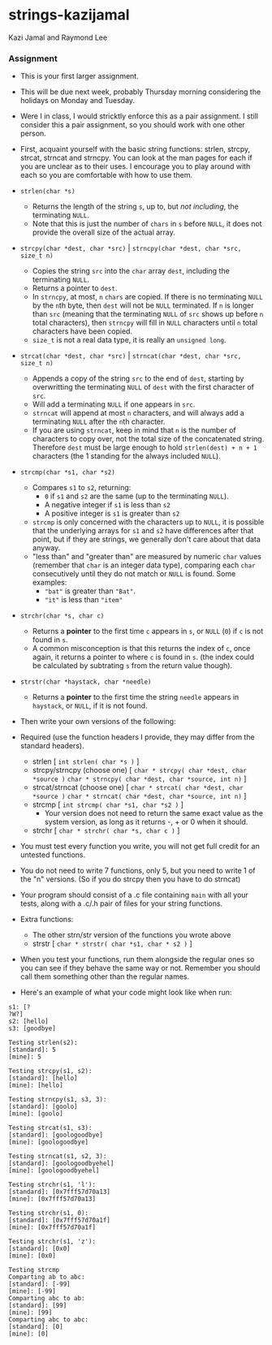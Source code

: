 # strings-kazijamal
Kazi Jamal and Raymond Lee

### Assignment
 * This is your first larger assignment.
 * This will be due next week, probably Thursday morning considering the holidays on Monday and Tuesday.
 * Were I in class, I would stricktly enforce this as a pair assignment. I still consider this a pair assignment, so you should work with one other person.
 * First, acquaint yourself with the basic string functions: strlen, strcpy, strcat, strncat and strncpy. You can look at the man pages for each if you are unclear as to their uses. I encourage you to play around with each so you are comfortable with how to use them.
 * `strlen(char *s)`
   * Returns the length of the string `s`, up to, but _not including_, the terminating `NULL`.
   * Note that this is just the number of `chars` in `s` before `NULL`, it does not provide the overall size of the actual array.
 * `strcpy(char *dest, char *src)` | `strncpy(char *dest, char *src, size_t n)`
   * Copies the string `src` into the `char` array `dest`, including the terminating `NULL`.
   * Returns a pointer to `dest`.
   * In `strncpy`, at most, `n` `chars` are copied. If there is no terminating `NULL` by the `n`th byte, then `dest` will not be `NULL` terminated. If `n` is longer than `src` (meaning that the terminating `NULL` of `src` shows up before `n` total characters), then `strncpy` will fill in `NULL` characters until `n` total characters have been copied.
   * `size_t` is not a real data type, it is really an `unsigned long`.
 * `strcat(char *dest, char *src)` | `strncat(char *dest, char *src, size_t n)`
   * Appends a copy of the string `src` to the end of `dest`, starting by overwritting the terminating `NULL` of `dest` with the first character of `src`.
   * Will add a terminating `NULL` if one appears in `src`.
   * `strncat` will append at most `n` characters, and will always add a terminating `NULL` after the `n`th character.
   * If you are using `strncat`, keep in mind that `n` is the number of characters to copy over, not the total size of the concatenated string. Therefore `dest` must be large enough to hold `strlen(dest) + n + 1` characters (the 1 standing for the always included `NULL`).
 * `strcmp(char *s1, char *s2)`
   * Compares `s1` to `s2`, returning:
     * `0` if `s1` and `s2` are the same (up to the terminating `NULL`).
     * A negative integer if `s1` is less than `s2`
     * A positive integer is `s1` is greater than `s2`
   * `strcmp` is only concerned with the characters up to `NULL`, it is possible that the underlying arrays for `s1` and `s2` have differences after that point, but if they are strings, we generally don't care about that data anyway.
   * "less than" and "greater than" are measured by numeric `char` values (remember that `char` is an integer data type), comparing each `char` consecutively until they do not match or `NULL` is found. Some examples:
     * `"bat"` is greater than `"Bat"`.
     * `"it"` is less than `"item"`
 * `strchr(char *s, char c)`
   * Returns a __pointer__ to the first time `c` appears in `s`, or `NULL` (`0`) if `c` is not found in `s`.
   * A common misconception is that this returns the index of `c`, once again, it returns a pointer to where `c` is found in `s`. (the index could be calculated by subtrating `s` from the return value though).
 * `strstr(char *haystack, char *needle)`
   * Returns a __pointer__ to the first time the string `needle` appears in `haystack`, or `NULL`, if it is not found.
 * Then write your own versions of the following:
 * Required (use the function headers I provide, they may differ from the standard headers).
   * strlen [ `int strlen( char *s )` ]
   * strcpy/strncpy (choose one)  [ `char * strcpy( char *dest, char *source )`  `char * strncpy( char *dest, char *source, int n)`  ]
   * strcat/strncat (choose one)  [ `char * strcat( char *dest, char *source )`  `char * strncat( char *dest, char *source, int n)`  ]
   * strcmp  [ `int strcmp( char *s1, char *s2 )` ]
     * Your version does not need to return the same exact value as the system version, as long as it returns -, + or 0 when it should.
   * strchr  [ `char * strchr( char *s, char c )` ]
 * You must test every function you write, you will not get full credit for an untested functions.
 * You do not need to write 7 functions, only 5, but you need to write 1 of the "n" versions. (So if you do strcpy then you have to do strncat)
 * Your program should consist of a .c file containing `main` with all your tests, along with a .c/.h pair of files for your string functions.
 * Extra functions:
   * The other strn/str version of the functions you wrote above
   * strstr [ `char * strstr( char *s1, char * s2 )` ]
 * When you test your functions,  run them alongside the regular ones so you can see if they behave the same way or not. Remember you should call them something other than the regular names.

 * Here's an example of what your code might look like when run:
  ```
  s1: [?
  ?W?]
  s2: [hello]
  s3: [goodbye]

  Testing strlen(s2):
  [standard]: 5
  [mine]: 5

  Testing strcpy(s1, s2):
  [standard]: [hello]
  [mine]: [hello]

  Testing strncpy(s1, s3, 3):
  [standard]: [goolo]
  [mine]: [goolo]

  Testing strcat(s1, s3):
  [standard]: [goologoodbye]
  [mine]: [goologoodbye]

  Testing strncat(s1, s2, 3):
  [standard]: [goologoodbyehel]
  [mine]: [goologoodbyehel]

  Testing strchr(s1, 'l'):
  [standard]: [0x7fff57d70a13]
  [mine]: [0x7fff57d70a13]

  Testing strchr(s1, 0):
  [standard]: [0x7fff57d70a1f]
  [mine]: [0x7fff57d70a1f]

  Testing strchr(s1, 'z'):
  [standard]: [0x0]
  [mine]: [0x0]

  Testing strcmp
  Comparting ab to abc:
  [standard]: [-99]
  [mine]: [-99]
  Comparting abc to ab:
  [standard]: [99]
  [mine]: [99]
  Comparting abc to abc:
  [standard]: [0]
  [mine]: [0]
  ```
